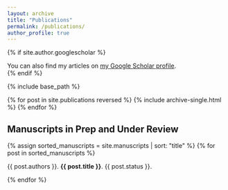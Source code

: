 ```yaml
---
layout: archive
title: "Publications"
permalink: /publications/
author_profile: true
---
```


{% if site.author.googlescholar %}
  <div class="wordwrap">You can also find my articles on <a href="{{site.author.googlescholar}}">my Google Scholar profile</a>.</div>
{% endif %}

{% include base_path %}

{% for post in site.publications reversed %}
  {% include archive-single.html %}
{% endfor %}

## Manuscripts in Prep and Under Review

{% assign sorted_manuscripts = site.manuscripts | sort: "title" %}
{% for post in sorted_manuscripts %}
  <p>{{ post.authors }}. <b>{{ post.title }}</b>. {{ post.status }}.</p>
{% endfor %}
